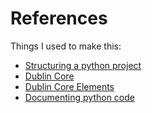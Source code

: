 # References
Things I used to make this:

- [Structuring a python project](https://towardsdatascience.com/the-good-way-to-structure-a-python-project-d914f27dfcc9)
- [Dublin Core](https://www.dublincore.org/specifications/dublin-core/dcmi-terms/)
- [Dublin Core Elements](https://www.dublincore.org/specifications/dublin-core/usageguide/elements/)
- [Documenting python code](https://realpython.com/documenting-python-code/)